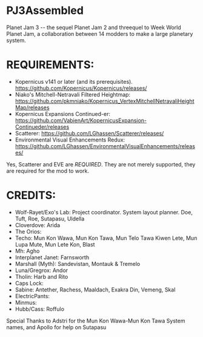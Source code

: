 # PJ3Assembled
Planet Jam 3 -- the sequel Planet Jam 2 and threequel to Week World Planet Jam, a collaboration between 14 modders to make a large planetary system.

# REQUIREMENTS:
* Kopernicus v141 or later (and its prerequisites). https://github.com/Kopernicus/Kopernicus/releases/
* Niako's Mitchell-Netravali Filtered Heightmap: https://github.com/pkmniako/Kopernicus_VertexMitchellNetravaliHeightMap/releases
* Kopernicus Expansions Continued-er: https://github.com/VabienArt/KopernicusExpansion-Continueder/releases
* Scatterer: https://github.com/LGhassen/Scatterer/releases/
* Environmental Visual Enhancements Redux: https://github.com/LGhassen/EnvironmentalVisualEnhancements/releases/

Yes, Scatterer and EVE are *REQUIRED*. They are not merely supported, they are required for the mod to work.

# CREDITS:
* Wolf-Rayet/Exo's Lab: Project coordinator. System layout planner. Doe, Tuft, Roe, Sutapasu, Uldella
* Cloverdove: Arida 
* The Orios: 
* Techo: Mun Kon Wawa, Mun Kon Tawa, Mun Telo Tawa Kiwen Lete, Mun Lupa Mute, Mun Lete Kon, Blast
* Mh: Agho 
* Interplanet Janet: Farnsworth
* Marshall (Myth): Sandevistan, Montauk & Tremelo
* Luna/Gregrox: Andor
* Tholin: Harb and Rito
* Caps Lock: 
* Sabine: Antether, Rachess, Maaldach, Exakra Din, Vemeng, Skal
* ElectricPants: 
* Minmus: 
* Hubb/Cass: Roffulo

Special Thanks to Adstri for the Mun Kon Wawa-Mun Kon Tawa System names, and Apollo for help on Sutapasu
